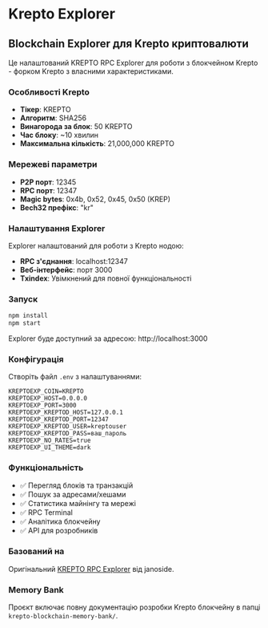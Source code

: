 # Krepto Explorer

## Blockchain Explorer для Krepto криптовалюти

Це налаштований KREPTO RPC Explorer для роботи з блокчейном Krepto - форком Krepto з власними характеристиками.

### Особливості Krepto

- **Тікер**: KREPTO
- **Алгоритм**: SHA256
- **Винагорода за блок**: 50 KREPTO
- **Час блоку**: ~10 хвилин
- **Максимальна кількість**: 21,000,000 KREPTO

### Мережеві параметри

- **P2P порт**: 12345
- **RPC порт**: 12347
- **Magic bytes**: 0x4b, 0x52, 0x45, 0x50 (KREP)
- **Bech32 префікс**: "kr"

### Налаштування Explorer

Explorer налаштований для роботи з Krepto нодою:

- **RPC з'єднання**: localhost:12347
- **Веб-інтерфейс**: порт 3000
- **Txindex**: Увімкнений для повної функціональності

### Запуск

```bash
npm install
npm start
```

Explorer буде доступний за адресою: http://localhost:3000

### Конфігурація

Створіть файл `.env` з налаштуваннями:

```env
KREPTOEXP_COIN=KREPTO
KREPTOEXP_HOST=0.0.0.0
KREPTOEXP_PORT=3000
KREPTOEXP_KREPTOD_HOST=127.0.0.1
KREPTOEXP_KREPTOD_PORT=12347
KREPTOEXP_KREPTOD_USER=kreptouser
KREPTOEXP_KREPTOD_PASS=ваш_пароль
KREPTOEXP_NO_RATES=true
KREPTOEXP_UI_THEME=dark
```

### Функціональність

- ✅ Перегляд блоків та транзакцій
- ✅ Пошук за адресами/хешами
- ✅ Статистика майнінгу та мережі
- ✅ RPC Terminal
- ✅ Аналітика блокчейну
- ✅ API для розробників

### Базований на

Оригінальний [KREPTO RPC Explorer](https://github.com/janoside/krepto-rpc-explorer) від janoside.

### Memory Bank

Проєкт включає повну документацію розробки Krepto блокчейну в папці `krepto-blockchain-memory-bank/`. 